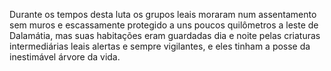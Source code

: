 ﻿Durante os tempos desta luta os grupos leais moraram num assentamento sem muros e escassamente protegido a uns poucos quilômetros a leste de Dalamátia, mas suas habitações eram guardadas dia e noite pelas criaturas intermediárias leais alertas e sempre vigilantes, e eles tinham a posse da inestimável árvore da vida.